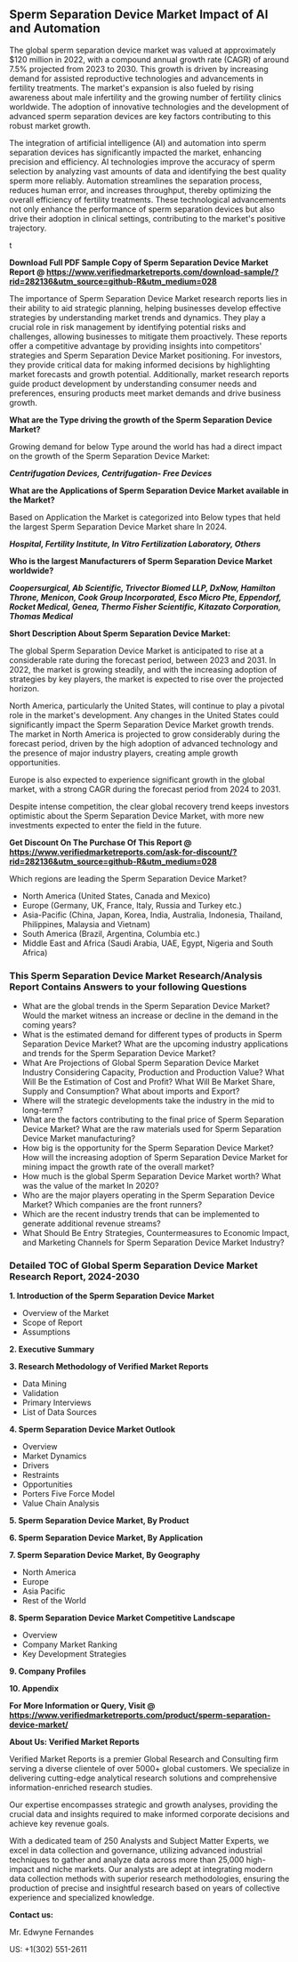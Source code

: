 <h2>Sperm Separation Device Market Impact of AI and Automation</h2><p>The global sperm separation device market was valued at approximately $120 million in 2022, with a compound annual growth rate (CAGR) of around 7.5% projected from 2023 to 2030. This growth is driven by increasing demand for assisted reproductive technologies and advancements in fertility treatments. The market's expansion is also fueled by rising awareness about male infertility and the growing number of fertility clinics worldwide. The adoption of innovative technologies and the development of advanced sperm separation devices are key factors contributing to this robust market growth.</p><p>The integration of artificial intelligence (AI) and automation into sperm separation devices has significantly impacted the market, enhancing precision and efficiency. AI technologies improve the accuracy of sperm selection by analyzing vast amounts of data and identifying the best quality sperm more reliably. Automation streamlines the separation process, reduces human error, and increases throughput, thereby optimizing the overall efficiency of fertility treatments. These technological advancements not only enhance the performance of sperm separation devices but also drive their adoption in clinical settings, contributing to the market's positive trajectory.</p>t</p><p id="" class=""><strong>Download Full PDF Sample Copy of Sperm Separation Device Market Report @ <a href="https://www.verifiedmarketreports.com/download-sample/?rid=282136&utm_source=github-R&utm_medium=028" target="_blank">https://www.verifiedmarketreports.com/download-sample/?rid=282136&utm_source=github-R&utm_medium=028</a></strong></p><p>The importance of&nbsp;Sperm Separation Device Market research reports lies in their ability to aid strategic planning, helping businesses develop effective strategies by understanding market trends and dynamics. They play a crucial role in risk management by identifying potential risks and challenges, allowing businesses to mitigate them proactively. These reports offer a competitive advantage by providing insights into competitors' strategies and Sperm Separation Device Market positioning. For investors, they provide critical data for making informed decisions by highlighting market forecasts and growth potential. Additionally, market research reports guide product development by understanding consumer needs and preferences, ensuring products meet market demands and drive business growth.</p><p><strong>What are the&nbsp;Type driving the growth of the Sperm Separation Device Market?</strong></p><p id="" class="">Growing demand for below Type around the world has had a direct impact on the growth of the Sperm Separation Device Market:</p><em><strong>Centrifugation Devices, Centrifugation- Free Devices</strong></em></p><strong>What are the&nbsp;Applications&nbsp;of Sperm Separation Device Market available in the Market?</strong></p><p id="" class="">Based on Application the Market is categorized into Below types that held the largest Sperm Separation Device Market share In 2024.</p><em><strong>Hospital, Fertility Institute, In Vitro Fertilization Laboratory, Others</strong></em></p><strong>Who is the largest Manufacturers of Sperm Separation Device Market worldwide?</strong></p><p><em><strong>Coopersurgical, Ab Scientific, Trivector Biomed LLP, DxNow, Hamilton Throne, Menicon, Cook Group Incorporated, Esco Micro Pte, Eppendorf, Rocket Medical, Genea, Thermo Fisher Scientific, Kitazato Corporation, Thomas Medical</strong></em></p><p id="" class=""><strong>Short Description About Sperm Separation Device Market:</strong></p><p>The global Sperm Separation Device Market is anticipated to rise at a considerable rate during the forecast period, between 2023 and 2031. In 2022, the market is growing steadily, and with the increasing adoption of strategies by key players, the market is expected to rise over the projected horizon.</p><p>North America, particularly the United States, will continue to play a pivotal role in the market's development. Any changes in the United States could significantly impact the Sperm Separation Device Market growth trends. The market in North America is projected to grow considerably during the forecast period, driven by the high adoption of advanced technology and the presence of major industry players, creating ample growth opportunities.</p><p>Europe is also expected to experience significant growth in the global market, with a strong CAGR during the forecast period from 2024 to 2031.</p><p>Despite intense competition, the clear global recovery trend keeps investors optimistic about the Sperm Separation Device Market, with more new investments expected to enter the field in the future.</p><p id="" class=""><strong>Get Discount On The Purchase Of This Report @ <a href="https://www.verifiedmarketreports.com/ask-for-discount/?rid=282136&utm_source=github-R&utm_medium=028" target="_blank">https://www.verifiedmarketreports.com/ask-for-discount/?rid=282136&utm_source=github-R&utm_medium=028</a></strong></p>Which regions are leading the Sperm Separation Device Market?</p><ul><li>North America (United States, Canada and Mexico)</li><li>Europe (Germany, UK, France, Italy, Russia and Turkey etc.)</li><li>Asia-Pacific (China, Japan, Korea, India, Australia, Indonesia, Thailand, Philippines, Malaysia and Vietnam)</li><li>South America (Brazil, Argentina, Columbia etc.)</li><li>Middle East and Africa (Saudi Arabia, UAE, Egypt, Nigeria and South Africa)</li></ul><h3 id="" class="">This Sperm Separation Device Market Research/Analysis Report Contains Answers to your following Questions</h3><ul><li>What are the global trends in the Sperm Separation Device Market? Would the market witness an increase or decline in the demand in the coming years?</li><li>What is the estimated demand for different types of products in Sperm Separation Device Market? What are the upcoming industry applications and trends for the Sperm Separation Device Market?</li><li>What Are Projections of Global Sperm Separation Device Market Industry Considering Capacity, Production and Production Value? What Will Be the Estimation of Cost and Profit? What Will Be Market Share, Supply and Consumption? What about imports and Export?</li><li>Where will the strategic developments take the industry in the mid to long-term?</li><li>What are the factors contributing to the final price of Sperm Separation Device Market? What are the raw materials used for Sperm Separation Device Market manufacturing?</li><li>How big is the opportunity for the Sperm Separation Device Market? How will the increasing adoption of Sperm Separation Device Market for mining impact the growth rate of the overall market?</li><li>How much is the global Sperm Separation Device Market worth? What was the value of the market In 2020?</li><li>Who are the major players operating in the Sperm Separation Device Market? Which companies are the front runners?</li><li>Which are the recent industry trends that can be implemented to generate additional revenue streams?</li><li>What Should Be Entry Strategies, Countermeasures to Economic Impact, and Marketing Channels for Sperm Separation Device Market Industry?</li></ul><h3 id="" class="">Detailed TOC of Global Sperm Separation Device Market Research Report, 2024-2030</h3><p id="" class=""><strong>1. Introduction of the Sperm Separation Device Market</strong></p><ul><li>Overview of the Market</li><li>Scope of Report</li><li>Assumptions</li></ul><p id="" class=""><strong>2. Executive Summary</strong></p><p id="" class=""><strong>3. Research Methodology of Verified Market Reports</strong></p><ul><li>Data Mining</li><li>Validation</li><li>Primary Interviews</li><li>List of Data Sources</li></ul><p id="" class=""><strong>4. Sperm Separation Device Market Outlook</strong></p><ul><li>Overview</li><li>Market Dynamics</li><li>Drivers</li><li>Restraints</li><li>Opportunities</li><li>Porters Five Force Model</li><li>Value Chain Analysis</li></ul><p id="" class=""><strong>5. Sperm Separation Device Market, By Product</strong></p><p id="" class=""><strong>6. Sperm Separation Device Market, By Application</strong></p><p id="" class=""><strong>7. Sperm Separation Device Market, By Geography</strong></p><ul><li>North America</li><li>Europe</li><li>Asia Pacific</li><li>Rest of the World</li></ul><p id="" class=""><strong>8. Sperm Separation Device Market Competitive Landscape</strong></p><ul><li>Overview</li><li>Company Market Ranking</li><li>Key Development Strategies</li></ul><p id="" class=""><strong>9. Company Profiles</strong></p><p id="" class=""><strong>10. Appendix</strong></p><p id="" class=""><strong>For More Information or Query, Visit @ <a href="https://www.verifiedmarketreports.com/product/sperm-separation-device-market/" target="_blank">https://www.verifiedmarketreports.com/product/sperm-separation-device-market/</a></strong></p><p id="" class=""><strong>About Us: Verified Market Reports</strong></p><p id="" class="">Verified Market Reports is a premier Global Research and Consulting firm serving a diverse clientele of over 5000+ global customers. We specialize in delivering cutting-edge analytical research solutions and comprehensive information-enriched research studies.</p><p id="" class="">Our expertise encompasses strategic and growth analyses, providing the crucial data and insights required to make informed corporate decisions and achieve key revenue goals.</p><p id="" class="">With a dedicated team of 250 Analysts and Subject Matter Experts, we excel in data collection and governance, utilizing advanced industrial techniques to gather and analyze data across more than 25,000 high-impact and niche markets. Our analysts are adept at integrating modern data collection methods with superior research methodologies, ensuring the production of precise and insightful research based on years of collective experience and specialized knowledge.</p><p id="" class=""><strong>Contact us:</strong></p><p id="" class="">Mr. Edwyne Fernandes</p><p id="" class="">US: +1(302) 551-2611</p>